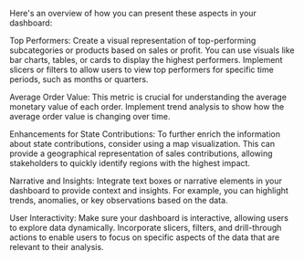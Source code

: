 Here's an overview of how you can present these aspects in your dashboard:

Top Performers:
Create a visual representation of top-performing subcategories or products based on sales or profit. You can use visuals like bar charts, tables, or cards to display the highest performers.
Implement slicers or filters to allow users to view top performers for specific time periods, such as months or quarters.

Average Order Value:
This metric is crucial for understanding the average monetary value of each order.
Implement trend analysis to show how the average order value is changing over time.

Enhancements for State Contributions:
To further enrich the information about state contributions, consider using a map visualization. This can provide a geographical representation of sales contributions, allowing stakeholders to quickly identify regions with the highest impact.

Narrative and Insights:
Integrate text boxes or narrative elements in your dashboard to provide context and insights. For example, you can highlight trends, anomalies, or key observations based on the data.

User Interactivity:
Make sure your dashboard is interactive, allowing users to explore data dynamically. Incorporate slicers, filters, and drill-through actions to enable users to focus on specific aspects of the data that are relevant to their analysis.
